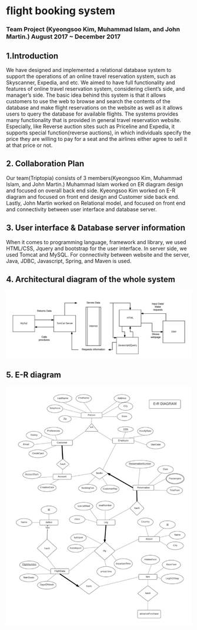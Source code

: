 # flight booking system
### Team Project (Kyeongsoo Kim, Muhammad Islam, and John Martin.) August 2017 ~ December 2017
## 1.Introduction
We have designed and implemented a relational database system to support the operations of an online travel reservation system, such as Skyscanner, Expedia, and etc. We aimed to have full functionality and features of online travel reservation system, considering client’s side, and manager’s side. The basic idea behind this system is that it allows customers to use the web to browse and search the contents of the database and make flight reservations on the website as well as it allows users to query the database for available flights. The systems provides many functionality that is provided in general travel reservation website. Especially, like Reverse auction sites such as Priceline and Expedia, it supports special function(reverse auctions), in which individuals specify the price they are willing to pay for a seat and the airlines either agree to sell it at that price or not. 





## 2. Collaboration Plan
Our team(Triptopia) consists of 3 members(Kyeongsoo Kim, Muhammad Islam, and John Martin.) Muhammad Islam worked on ER diagram design and focused on overall back end side. Kyeongsoo Kim worked on E-R diagram and focused on front end design and Customer side back end. Lastly, John Martin worked on Relational model, and focused on front end and connectivity between user interface and database server.


## 3. User interface & Database server information
When it comes to programming language, framework and library, we used HTML/CSS, Jquery and bootstrap for the user interface. In server side, we used Tomcat and MySQL. For connectivity between website and the server, Java, JDBC, Javascript, Spring, and Maven is used. 


## 4. Architectural diagram of the whole system
![](image/architecture.jpg)



## 5. E-R diagram
![](image/e-r_diagram.jpg)
